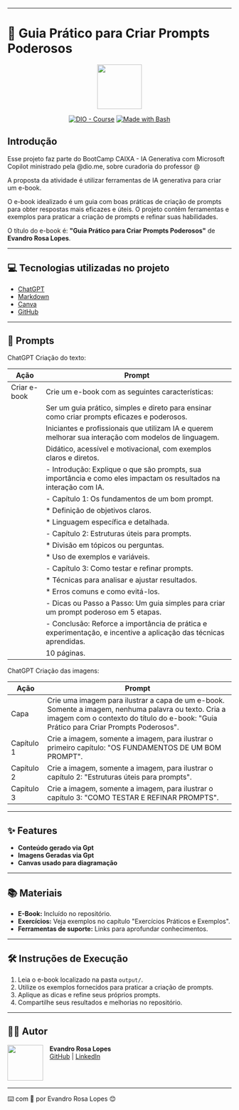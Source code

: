 
---

# 📖 Guia Prático para Criar Prompts Poderosos

<p align="center">
    <img width="100" src=".github/assets/banner.png">
</p>

<p align="center">
<a href="https://dio.me/"><img src="https://img.shields.io/badge/DIO-Course-28DA77?logo=youtube" alt="DIO - Course"></a>
<a href="https://www.gnu.org/software/bash/" title="Go to Bash homepage"><img src="https://img.shields.io/badge/Prompt-Project-blue?logo=gnu-bash&amp;logoColor=white" alt="Made with Bash"></a>
</p>

## Introdução

Esse projeto faz parte do BootCamp CAIXA - IA Generativa com Microsoft Copilot ministrado pela @dio.me, sobre  curadoria do professor @

A proposta da atividade é utilizar ferramentas de IA generativa para criar um e-book.

O e-book idealizado é um guia com boas práticas de criação de prompts para obter respostas mais eficazes e úteis. O projeto contém ferramentas e exemplos para praticar a criação de prompts e refinar suas habilidades.

O título do e-book é: **"Guia Prático para Criar Prompts Poderosos"** de **Evandro Rosa Lopes**.

---

## 💻 Tecnologias utilizadas no projeto

- [ChatGPT](https://chat.openai.com/)
- [Markdown](https://www.markdownguide.org/)
- [Canva](https://www.canva.com/)
- [GitHub](https://github.com)

---
## 🧠 Prompts

ChatGPT Criação do texto:

| Ação        | Prompt                                                                                                                        |
|-------------|-------------------------------------------------------------------------------------------------------------------------------|
| Criar e-book| Crie um e-book com as seguintes características:                                                                              |
|             | Ser um guia prático, simples e direto para ensinar como criar prompts eficazes e poderosos.                                   |
|             | Iniciantes e profissionais que utilizam IA e querem melhorar sua interação com modelos de linguagem.                          |
|             | Didático, acessível e motivacional, com exemplos claros e diretos.                                                            |
|             | - Introdução: Explique o que são prompts, sua importância e como eles impactam os resultados na interação com IA.             |
|             | - Capítulo 1: Os fundamentos de um bom prompt.                                                                                |
|             |   * Definição de objetivos claros.                                                                                            |
|             |   * Linguagem específica e detalhada.                                                                                         |
|             | - Capítulo 2: Estruturas úteis para prompts.                                                                                  |
|             |   * Divisão em tópicos ou perguntas.                                                                                          |
|             |   * Uso de exemplos e variáveis.                                                                                              |
|             | - Capítulo 3: Como testar e refinar prompts.                                                                                  |
|             |   * Técnicas para analisar e ajustar resultados.                                                                              |
|             |   * Erros comuns e como evitá-los.                                                                                            |
|             | - Dicas ou Passo a Passo: Um guia simples para criar um prompt poderoso em 5 etapas.                                          |
|             | - Conclusão: Reforce a importância de prática e experimentação, e incentive a aplicação das técnicas aprendidas.              |
|             | 10 páginas.                                                                                                                   |

ChatGPT Criação das imagens:

| Ação        | Prompt                                                                                               |
|-------------|-----------------------------------------------------------------------------------------------------|
| Capa        | Crie uma imagem para ilustrar a capa de um e-book. Somente a imagem, nenhuma palavra ou texto. Cria a imagem com o contexto do título do e-book: "Guia Prático para Criar Prompts Poderosos". |
| Capítulo 1  | Crie a imagem, somente a imagem, para ilustrar o primeiro capítulo: "OS FUNDAMENTOS DE UM BOM PROMPT". |
| Capítulo 2  | Crie a imagem, somente a imagem, para ilustrar o capítulo 2: "Estruturas úteis para prompts".        |
| Capítulo 3  | Crie a imagem, somente a imagem, para ilustrar o capítulo 3: "COMO TESTAR E REFINAR PROMPTS".        |

---

## ✨ Features

- **Conteúdo gerado via Gpt**
- **Imagens Geradas via Gpt**
- **Canvas usado para diagramação**

---

## 📚 Materiais

- **E-Book:** Incluído no repositório.
- **Exercícios:** Veja exemplos no capítulo "Exercícios Práticos e Exemplos".
- **Ferramentas de suporte:** Links para aprofundar conhecimentos.

---

## 🛠️ Instruções de Execução

1. Leia o e-book localizado na pasta `output/`.
2. Utilize os exemplos fornecidos para praticar a criação de prompts.
3. Aplique as dicas e refine seus próprios prompts.
4. Compartilhe seus resultados e melhorias no repositório.

---

## 👨‍💻 Autor

<p>
    <img 
      align="left" 
      margin="10" 
      width="80" 
      src="https://via.placeholder.com/80" 
    />
    <p>
      &nbsp;&nbsp;&nbsp;<strong>Evandro Rosa Lopes</strong><br>
      &nbsp;&nbsp;&nbsp;<a href="#">GitHub</a> | <a href="#">LinkedIn</a>
    </p>
</p>
<br/><br/>

---

⌨️ com 💜 por Evandro Rosa Lopes 😊
